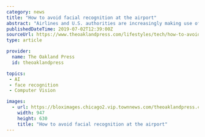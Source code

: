 ```yaml
---
category: news
title: "How to avoid facial recognition at the airport"
abstract: "Airlines and U.S. authorities are increasingly making use of facial-recognition technology, including at check-in, baggage drop, security and boarding. So far, airports aren't using our faces for mass surveillance — and U.S. citizens have the right to ..."
publishedDateTime: 2019-07-02T12:39:00Z
sourceUrl: https://www.theoaklandpress.com/lifestyles/tech/how-to-avoid-facial-recognition-at-the-airport/article_d8ce5828-9cc3-11e9-b4d0-e3be12801229.html
type: article

provider:
  name: The Oakland Press
  id: theoaklandpress

topics:
 - AI
 - face recognition
 - Computer Vision

images:
  - url: https://bloximages.chicago2.vip.townnews.com/theoaklandpress.com/content/tncms/assets/v3/editorial/e/83/e83e00a0-9cc4-11e9-8bef-8f6a46c40a3b/5d1b4e11500c1.image.jpg?resize=947%2C630
    width: 947
    height: 630
    title: "How to avoid facial recognition at the airport"
---
```

